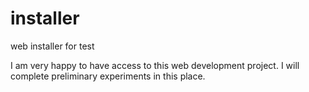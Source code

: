 # installer
web installer for test

I am very happy to have access to this web development project. I will complete preliminary experiments in this place.

